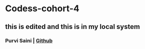 # Codess-cohort-4


## this is edited and this is in my local system 
### Purvi Saini | [Github](https://github.com/PurviSaini)